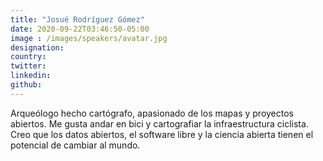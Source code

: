 ```yaml
---
title: "Josué Rodríguez Gómez"
date: 2020-09-22T03:46:50-05:00
image : /images/speakers/avatar.jpg
designation: 
country: 
twitter: 
linkedin: 
github: 
---
```


Arqueólogo hecho cartógrafo, apasionado de los mapas y proyectos abiertos. Me gusta andar en bici y cartografiar la infraestructura ciclista. Creo que los datos abiertos, el software libre y la ciencia abierta tienen el potencial de cambiar al mundo. 
